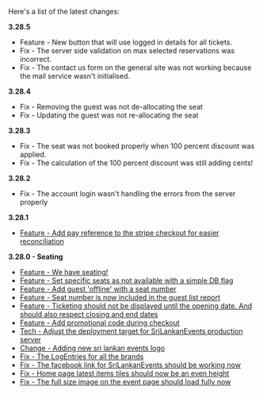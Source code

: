Here's a list of the latest changes:

**3.28.5**

- Feature - New button that will use logged in details for all tickets.
- Fix - The server side validation on max selected reservations was incorrect.
- Fix - The contact us form on the general site was not working because the mail service wasn't initialised.

**3.28.4**

- Fix - Removing the guest was not de-allocating the seat
- Fix - Updating the guest was not re-allocating the seat

**3.28.3**

- Fix - The seat was not booked properly when 100 percent discount was applied.
- Fix - The calculation of the 100 percent discount was still adding cents!

**3.28.2**

- Fix - The account login wasn't handling the errors from the server properly

**3.28.1**

- [Feature - Add pay reference to the stripe checkout for easier reconciliation](https://trello.com/c/hieOJIen/646-stripe-description-our-ref-should-include-the-brand-eg-kandobay-along-with-the-booking-id-helps-with-reconciliation)

**3.28.0 - Seating**

- [Feature - We have seating!](https://trello.com/c/A04yyUW7/617-seat-and-ticket-selection-for-event)
- [Feature - Set specific seats as not available with a simple DB flag](https://trello.com/c/LiNtAMnR/623-blocked-seating-by-developer)
- [Feature - Add guest 'offline' with a seat number](https://trello.com/c/omppRjXh/636-add-guest-with-a-seat-number)
- [Feature - Seat number is now included in the guest list report](https://trello.com/c/Y10qtgad/638-guest-report-with-seat-number)
- [Feature - Ticketing should not be displayed until the opening date. And should also respect closing and end dates](https://trello.com/c/o7VIunti/639-the-seating-should-not-be-displayed-until-the-ticketing-opening-date-is-reached)
- [Feature - Add promotional code during checkout](https://trello.com/c/lLoXG0af/619-promo-code-during-checkout)
- [Tech - Adjust the deployment target for SriLankanEvents production server](https://trello.com/c/9Fk6hTZn/624-change-the-production-destination-server-for-sri-lankan-events-brand)
- [Change - Adding new sri lankan events logo](https://trello.com/c/cll2zDHv/629-update-the-sri-lankan-events-logo)
- [Fix - The LogEntries for all the brands](https://trello.com/c/lBjX2BAr/630-fix-the-logentries-configuration-for-themusic-and-sri-lankan-events)
- [Fix - The facebook link for SriLankanEvents should be working now](https://trello.com/c/lBjX2BAr/630-fix-the-logentries-configuration-for-themusic-and-sri-lankan-events)
- [Fix - Home page latest items tiles should now be an even height](https://trello.com/c/vkYRIqGi/637-home-page-tiles-should-align)
- [Fix - The full size image on the event page should load fully now](https://trello.com/c/kH65QUKn/633-load-full-size-image-on-the-event-page-it-doesnt-look-good-with-the-a4-flyers-at-the-moment)
